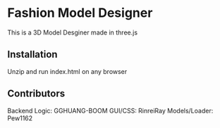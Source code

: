 # Fashion Model Designer
This is a 3D Model Desginer made in three.js

## Installation
Unzip and run index.html on any browser

## Contributors
Backend Logic: GGHUANG-BOOM
GUI/CSS: RinreiRay
Models/Loader: Pew1162